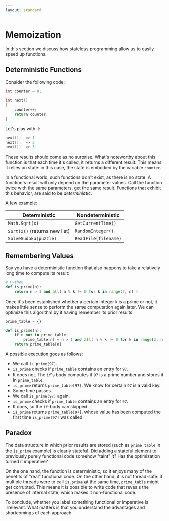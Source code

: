 ```yaml
---
layout: standard
---
```

# Memoization

In this section we discuss how stateless programming
allow us to easily speed up functions.

## Deterministic Functions

Consider the following code:

```c
int counter = 0;

int next()
{
    counter++;
    return counter;
}
```

Let's play with it:

```c
next();  => 1
next();  => 2
next();  => 3
```

These results should come as no surprise.
What's noteworthy about this function
is that each time it's called, it returns
a different result. This means
it relies on state: in this case, the state
is embodied by the variable `counter`.

In a functional world, such functions don't exist,
as there is no state. A function's result
will only depend on the parameter values.
Call the function twice with the same parameters,
get the same result.
Functions that exhibit this behavior,
are said to be *deterministic*.

A few example:

|Deterministic|Nondeterministic|
|-|-|
| `Math.Sqrt(x)` | `GetCurrentTime()` |
| `Sort(xs)` (returns new list) | `RandomInteger()` |
| `SolveSudoku(puzzle)` | `ReadFile(filename)`

## Remembering Values

Say you have a deterministic function that also
happens to take a relatively long time to compute its result:

```python
# Python
def is_prime(n):
    return n > 1 and all( n % k != 0 for k in range(2, n) )
```

Once it's been established whether a certain
integer `k` is a prime or not, it makes
little sense to perform the same computation again
later. We can optimize this algorithm by it
having remember its prior results:

```python
prime_table = {}

def is_prime(n):
    if n not in prime_table:
        prime_table[n] = n > 1 and all( n % k != 0 for k in range(2, n) )
    return prime_table[n]
```

A possible execution goes as follows:

* We call `is_prime(97)`.
* `is_prime` checks if `prime_table` contains an entry for `97`.
* It does not. The `if`'s body computes if `97` is a prime number and stores it in `prime_table`.
* `is_prime` returns `prime_table[97]`. We know for certain `97` is a valid key.
* Some time passes.
* We call `is_prime(97)` again.
* `is_prime` checks if `prime_table` contains an entry for `97`.
* It does, so the `if`-body can skipped.
* `is_prime` returns `prime_table[97]`, whose value has been computed the first time `is_prime(97)` was called.

## Paradox

The data structure in which prior results are stored (such as `prime_table` in the `is_prime` example)
is clearly stateful. Did adding a stateful element to previously purely functional code somehow
"taint" it? Has the optimization turned it imperative?

On the one hand, the function is deterministic, so it enjoys many of the benefits of "real" functional code.
On the other hand, it is not thread-safe: if multiple threads were to call `is_prime` at the same time,
`prime_table` might get corrupted. This means it is possible to write code that reveals the presence of internal state,
which makes it non-functional code.

To conclude, whether you label something functional or imperative
is irrelevant. What matters is that you understand the advantages and shortcomings
of each approach.
